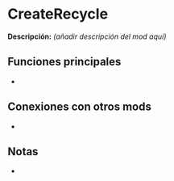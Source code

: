 # CreateRecycle

**Descripción:** *(añadir descripción del mod aquí)*

## Funciones principales
- 

## Conexiones con otros mods
- 

## Notas
- 
